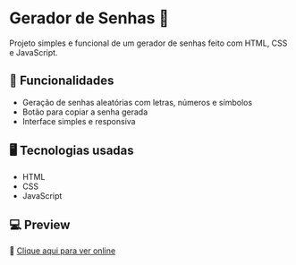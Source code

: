 # Gerador de Senhas 🔐

Projeto simples e funcional de um gerador de senhas feito com HTML, CSS e JavaScript.

## 🔧 Funcionalidades

- Geração de senhas aleatórias com letras, números e símbolos
- Botão para copiar a senha gerada
- Interface simples e responsiva

## 🖥️ Tecnologias usadas

- HTML
- CSS
- JavaScript

## 💻 Preview

🔗 [Clique aqui para ver online](https://victors-dev.github.io/gerador-de-senhas/)
